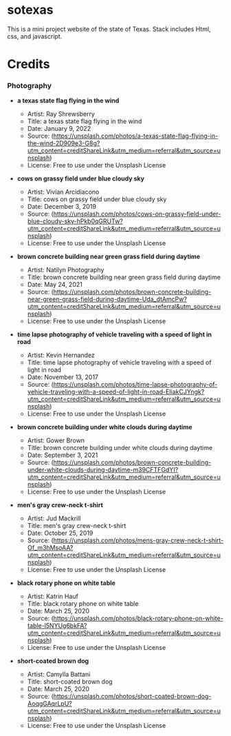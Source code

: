 # sotexas

This is a mini project website of the state of Texas. Stack includes Html, css, and javascript.

# Credits

### Photography

- **a texas state flag flying in the wind**

  - Artist: Ray Shrewsberry
  - Title: a texas state flag flying in the wind
  - Date: January 9, 2022
  - Source: (https://unsplash.com/photos/a-texas-state-flag-flying-in-the-wind-2D909e3-G8g?utm_content=creditShareLink&utm_medium=referral&utm_source=unsplash)
  - License: Free to use under the Unsplash License

- **cows on grassy field under blue cloudy sky**

  - Artist: Vivian Arcidiacono
  - Title: cows on grassy field under blue cloudy sky
  - Date: December 3, 2019
  - Source: (https://unsplash.com/photos/cows-on-grassy-field-under-blue-cloudy-sky-hPkb0qGRUTw?utm_content=creditShareLink&utm_medium=referral&utm_source=unsplash)
  - License: Free to use under the Unsplash License

- **brown concrete building near green grass field during daytime**

  - Artist: Natilyn Photography
  - Title: brown concrete building near green grass field during daytime
  - Date: May 24, 2021
  - Source: (https://unsplash.com/photos/brown-concrete-building-near-green-grass-field-during-daytime-Uda_dtAmcPw?utm_content=creditShareLink&utm_medium=referral&utm_source=unsplash)
  - License: Free to use under the Unsplash License

- **time lapse photography of vehicle traveling with a speed of light in road**

  - Artist: Kevin Hernandez
  - Title: time lapse photography of vehicle traveling with a speed of light in road
  - Date: November 13, 2017
  - Source: (https://unsplash.com/photos/time-lapse-photography-of-vehicle-traveling-with-a-speed-of-light-in-road-EIiakCJYngk?utm_content=creditShareLink&utm_medium=referral&utm_source=unsplash)
  - License: Free to use under the Unsplash License

- **brown concrete building under white clouds during daytime**

  - Artist: Gower Brown
  - Title: brown concrete building under white clouds during daytime
  - Date: September 3, 2021
  - Source: (https://unsplash.com/photos/brown-concrete-building-under-white-clouds-during-daytime-m39CFTFGdYI?utm_content=creditShareLink&utm_medium=referral&utm_source=unsplash)
  - License: Free to use under the Unsplash License

- **men's gray crew-neck t-shirt**

  - Artist: Jud Mackrill
  - Title: men's gray crew-neck t-shirt
  - Date: October 25, 2019
  - Source: (https://unsplash.com/photos/mens-gray-crew-neck-t-shirt-Of_m3hMsoAA?utm_content=creditShareLink&utm_medium=referral&utm_source=unsplash)
  - License: Free to use under the Unsplash License

- **black rotary phone on white table**

  - Artist: Katrin Hauf
  - Title: black rotary phone on white table
  - Date: March 25, 2020
  - Source: (https://unsplash.com/photos/black-rotary-phone-on-white-table-l5NYUg6bkFA?utm_content=creditShareLink&utm_medium=referral&utm_source=unsplash)
  - License: Free to use under the Unsplash License

- **short-coated brown dog**

  - Artist: Camylla Battani
  - Title: short-coated brown dog
  - Date: March 25, 2020
  - Source: (https://unsplash.com/photos/short-coated-brown-dog-AoqgGAqrLpU?utm_content=creditShareLink&utm_medium=referral&utm_source=unsplash)
  - License: Free to use under the Unsplash License
